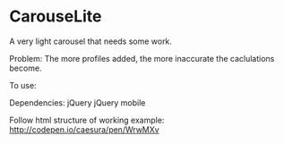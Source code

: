 # CarouseLite
A very light carousel that needs some work. 

Problem:
The more profiles added, the more inaccurate the caclulations become.

To use:

Dependencies:
jQuery
jQuery mobile

Follow html structure of working example:
http://codepen.io/caesura/pen/WrwMXv
